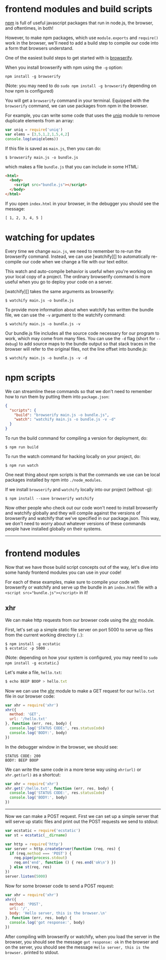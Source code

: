 # frontend modules and build scripts

[npm][] is full of useful javascript packages that run in node.js, the browser,
and oftentimes, in both!

However, to make npm packages, which use `module.exports` and `require()` work
in the browser, we'll need to add a build step to compile our code into a form
that browsers understand.

One of the easiest build steps to get started with is [browserify][].

When you install browserify with npm using the `-g` option:

```
npm install -g browserify
```

(Note: you may need to do `sudo npm install -g browserify` depending on how npm
is configured)

You will get a `browserify` command in your terminal. Equipped with the
`browserify` command, we can use packages from npm in the browser.

For example, you can write some code that uses the [uniq][] module to remove
duplicate elements from an array:

``` js
var uniq = require('uniq')
var elems = [3,5,1,2,1,5,4,2]
console.log(uniq(elems))
```

If this file is saved as `main.js`, then you can do:

```
$ browserify main.js -o bundle.js
```

which makes a file `bundle.js` that you can include in some HTML:

``` html
<html>
  <body>
    <script src="bundle.js"></script>
  </body>
</html>
```

If you open `index.html` in your browser, in the debugger you should see the
message:

```
[ 1, 2, 3, 4, 5 ]
```

# watching for updates

Every time we change `main.js`, we need to remember to re-run the browserify
command. Instead, we can use [watchify][] to automatically re-compile our code
when we change a file with our text editor.

This watch and auto-compile behavior is useful when you're working on your local
copy of a project. The ordinary browserify command is more useful when you go to
deploy your code on a server.

[watchify][] takes the same arguments as browserify:

```
$ watchify main.js -o bundle.js
```

To provide more information about when watchify has written the bundle file, we
can use the `-v` argument to the watchify command:

```
$ watchify main.js -o bundle.js -v
```

Our bundle.js file includes all the source code necessary for our program to
work, which may come from many files. You can use the `-d` flag (short for
`--debug`) to add source maps to the bundle output so that stack traces in the
browser will refer to the original files, not the line offset into bundle.js:

```
$ watchify main.js -o bundle.js -v -d
```

# npm scripts

We can streamline these commands so that we don't need to remember how to run
them by putting them into `package.json`:

``` json
{
  "scripts": {
    "build": "browserify main.js -o bundle.js",
    "watch": "watchify main.js -o bundle.js -v -d"
  }
}
```

To run the build command for compiling a version for deployment, do:

```
$ npm run build
```

To run the watch command for hacking locally on your project, do:

```
$ npm run watch
```

One neat thing about npm scripts is that the commands we use can be local
packages installed by npm into `./node_modules`.

If we install `browserify` and `watchify` locally into our project (without -g):

```
$ npm install --save browserify watchify
```

Now other people who check out our code won't need to install browserify and
watchify globally and they will compile against the versions of browserify and
watchify that we've specified in our package.json. This way, we don't need to
worry about whatever versions of these commands people have installed globally
on their systems.

---

[npm]: https://www.npmjs.com/
[browserify]: http://browserify.org
[uniq]: https://npmjs.com/package/uniq

# frontend modules

Now that we have those build script concepts out of the way, let's dive into
some handy frontend modules you can use in your code!

For each of these examples, make sure to compile your code with browserify or
watchify and serve up the bundle in an `index.html` file with a
`<script src="bundle.js"></script>` in it!

## xhr

We can make http requests from our browser code using the [xhr][] module.

First, let's set up a simple static file server on port 5000 to serve up files
from the current working directory (`.`):

```
$ npm install -g ecstatic
$ ecstatic -p 5000 .
```

(Note: depending on how your system is configured, you may need to
`sudo npm install -g ecstatic`.)

Let's make a file, `hello.txt`:

``` js
$ echo BEEP BOOP > hello.txt
```

Now we can use the [xhr][] module to make a GET request for our `hello.txt`
file in our browser code:

``` js
var xhr = require('xhr')
xhr({
  method: 'GET',
  url: '/hello.txt'
}, function (err, res, body) {
  console.log('STATUS CODE:', res.statusCode)
  console.log('BODY:', body)
})
```

In the debugger window in the browser, we should see:

```
STATUS CODE: 200
BODY: BEEP BOOP
```

We can write the same code in a more terse way using `xhr(url)` or
`xhr.get(url)` as a shortcut:

``` js
var xhr = require('xhr')
xhr.get('/hello.txt', function (err, res, body) {
  console.log('STATUS CODE:', res.statusCode)
  console.log('BODY:', body)
})
```

---

Now we can make a POST request. First we can set up a simple server that will
serve up static files and print out the POST requests we send to stdout:

``` js
var ecstatic = require('ecstatic')
var st = ecstatic(__dirname)

var http = require('http')
var server = http.createServer(function (req, res) {
  if (req.method === 'POST') {
    req.pipe(process.stdout)
    req.on('end', function () { res.end('ok\n') })
  } else st(req, res)
})
server.listen(5000)
```

Now for some browser code to send a POST request:

``` js
var xhr = require('xhr')
xhr({
  method: 'POST',
  url: '/',
  body: 'Hello server, this is the browser.\n'
}, function (err, res, body) {
  console.log('got response:', body)
})
```

After compiling with browserify or watchify, when you load the server in the
browser, you should see the message `got response: ok` in the browser and on the
server, you should see the message `Hello server, this is the browser.` printed
to stdout.

[xhr]: https://npmjs.com/package/xhr
